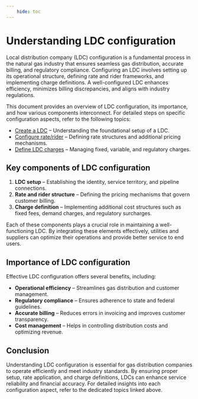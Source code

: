 ```yaml
---
    hide: toc
---
```


# Understanding LDC configuration

Local distribution company (LDC) configuration is a fundamental process in the natural gas industry that ensures seamless gas distribution, accurate billing, and regulatory compliance. Configuring an LDC involves setting up its operational structure, defining rate and rider frameworks, and implementing charge definitions. A well-configured LDC enhances efficiency, minimizes billing discrepancies, and aligns with industry regulations.

This document provides an overview of LDC configuration, its importance, and how various components interconnect. For detailed steps on specific configuration aspects, refer to the following topics:

* [Create a LDC](ldcs_configure.md) – Understanding the foundational setup of a LDC.
* [Configure rate/rider](./ldcs_rider/configure_ldcs_riders.md) – Defining rate structures and additional pricing mechanisms.
* [Define LDC charges](#) – Managing fixed, variable, and regulatory charges.

## Key components of LDC configuration

1. **LDC setup** – Establishing the identity, service territory, and pipeline connections.
2. **Rate and rider structure** – Defining the pricing mechanisms that govern customer billing.
3. **Charge definition** – Implementing additional cost structures such as fixed fees, demand charges, and regulatory surcharges.

Each of these components plays a crucial role in maintaining a well-functioning LDC. By integrating these elements effectively, utilities and suppliers can optimize their operations and provide better service to end users.

## Importance of LDC configuration

Effective LDC configuration offers several benefits, including:

* **Operational efficiency** – Streamlines gas distribution and customer management.
* **Regulatory compliance** – Ensures adherence to state and federal guidelines.
* **Accurate billing** – Reduces errors in invoicing and improves customer transparency.
* **Cost management** – Helps in controlling distribution costs and optimizing revenue.

## Conclusion

Understanding LDC configuration is essential for gas distribution companies to operate efficiently and meet industry standards. By ensuring proper setup, rate application, and charge definitions, LDCs can enhance service reliability and financial accuracy. For detailed insights into each configuration aspect, refer to the dedicated topics linked above.

<!-- # Understanding LDC

A Local Distribution Company (LDC) is responsible for transporting and distributing natural gas from the city gate to end users, such as residential, commercial, and industrial customers. LDC operate regulated pipeline networks and may also provide storage and balancing services.

nGenue, a comprehensive natural gas management solution, helps LDC efficiently manage operations, improve accuracy, and enhance customer service. Key features of nGenue for LDC include:

* **LDC configuration management:** Allows customization of rules, rates, and tariffs based on specific LDC requirements.
* **Pipeline path management:** Supports tracking and managing gas flow from receipt to delivery points.
* **Storage management:** Helps LDC monitor and optimize gas storage utilization.
* **Nomination and scheduling:** Automates and streamlines nomination and scheduling processes.
* **Billing and invoicing:** Ensures accurate calculation of transportation and storage charges.

![ldcs_features](./images/ldc_overview.svg)

## Role of LDC in the natural gas supply chain

LDC act as intermediaries between interstate or intrastate pipelines and end users. Their key responsibilities include:

* Receiving natural gas from upstream suppliers at the city gate.
* Managing and maintaining distribution infrastructure.
* Ensuring a reliable supply to end users.
* Providing storage and balancing services to support market demands.
* Offering transportation services to marketers who sell gas to customers.

## Conclusion

LDC play a crucial role in the natural gas industry by ensuring the safe and efficient distribution of natural gas to end users. nGenue empowers LDC with advanced tools to streamline operations, optimize resources, and maintain regulatory compliance. -->

